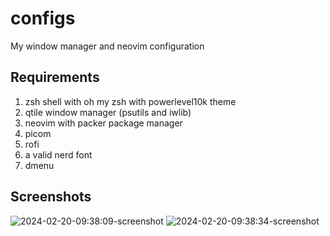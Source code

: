 # configs
My window manager and neovim configuration



## Requirements 

1. zsh shell with oh my zsh with powerlevel10k theme
2. qtile window manager (psutils and iwlib)
3. neovim with packer package manager
4. picom
5. rofi
6. a valid nerd font
7. dmenu


## Screenshots

![2024-02-20-09:38:09-screenshot](https://github.com/AmlanJSarmah/configs/assets/99042379/e1533fa4-0916-4865-acea-d9b0e9865f04)
![2024-02-20-09:38:34-screenshot](https://github.com/AmlanJSarmah/configs/assets/99042379/0b2bd98a-5dcc-477f-9822-d1aeec65908b)
